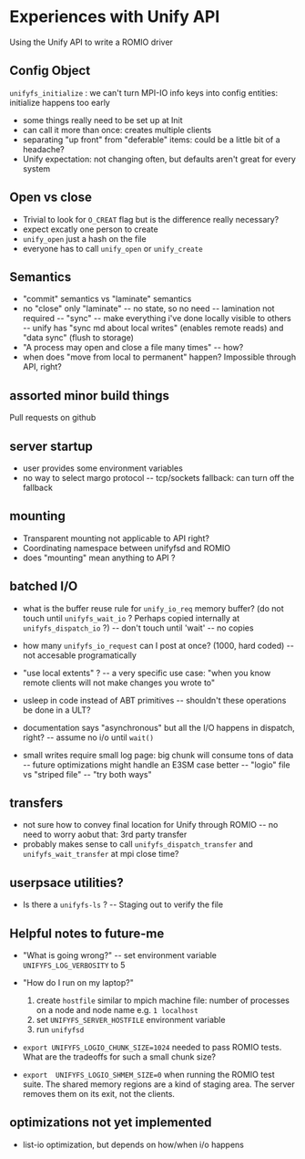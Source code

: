 # Experiences with  Unify API

Using the Unify API to write a ROMIO driver


## Config Object

`unifyfs_initialize` : we can't turn MPI-IO info keys into config entities: initialize happens too early
- some things really need to be set up at Init
- can call it more than once: creates multiple clients
- separating "up front" from "deferable" items: could be a little bit of a headache?
- Unify expectation: not changing often, but defaults aren't great for every system


## Open vs close
- Trivial to look for `O_CREAT` flag but is the difference really necessary?
- expect excatly one person to create
- `unify_open` just a hash on the file
- everyone has to call `unify_open` or `unify_create`


## Semantics

- "commit" semantics vs "laminate" semantics
- no "close" only "laminate"
-- no state, so no need
-- lamination not required
-- "sync" -- make everything i've done locally visible to others
-- unify has "sync md about local writes" (enables remote reads) and "data sync"  (flush to storage)
- "A process may open and close a file many times" -- how?
- when does "move from local to permanent" happen?  Impossible through API, right?

## assorted minor build things

Pull requests on github

## server startup

- user provides some environment variables
- no way to select margo protocol
-- tcp/sockets fallback: can turn off the fallback

## mounting
- Transparent mounting not applicable to API right?
- Coordinating namespace between unifyfsd and ROMIO
- does "mounting" mean anything to API ?

## batched I/O
- what is the buffer reuse rule for `unify_io_req` memory buffer?  (do not touch until `unifyfs_wait_io` ?  Perhaps copied internally at `unifyfs_dispatch_io` ?)
-- don't touch until 'wait' -- no copies
- how many `unifyfs_io_request` can I post at once? (1000, hard coded)
-- not accesable programatically
- "use local extents" ?
-- a very specific use case:  "when you know remote clients will not make changes you wrote to"

- usleep in code instead of ABT primitives -- shouldn't these operations be done in a ULT?
- documentation says "asynchronous" but all the I/O happens in dispatch, right?
-- assume no i/o until `wait()`

- small writes require small log page:  big chunk will consume tons of data
-- future optimizations might handle an E3SM case better
-- "logio" file vs "striped file"
-- "try both ways"


## transfers
- not sure how to convey final location for Unify through ROMIO
-- no need to worry aobut that: 3rd party transfer
- probably makes sense to call `unifyfs_dispatch_transfer` and `unifyfs_wait_transfer` at mpi close time?

## userpsace utilities?

- Is there a `unifyfs-ls` ?
-- Staging out to verify the file

## Helpful notes to future-me

- "What is going wrong?"  -- set environment variable `UNIFYFS_LOG_VERBOSITY` to 5
- "How do I run on my laptop?"
  1. create `hostfile` similar to mpich machine file:  number of processes on a node and node name e.g. `1 localhost`
  1. set `UNIFYFS_SERVER_HOSTFILE` environment variable
  1. run `unifyfsd`

- `export UNIFYFS_LOGIO_CHUNK_SIZE=1024` needed to pass ROMIO tests.  What are the tradeoffs for such a small chunk size?
- `export  UNIFYFS_LOGIO_SHMEM_SIZE=0` when running the ROMIO test suite.  The
  shared memory regions are a kind of staging area.  The server removes them on
  its exit, not the clients.

## optimizations not yet implemented
- list-io optimization, but depends on how/when i/o happens
